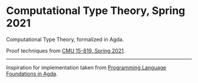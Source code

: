 # Computational Type Theory, Spring 2021
Computational Type Theory, formalized in Agda.

Proof techniques from [CMU 15-819, Spring 2021](http://www.cs.cmu.edu/~rwh/courses/chtt/).

---

Inspiration for implementation taken from [Programming Language Foundations in Agda](https://plfa.github.io/).
